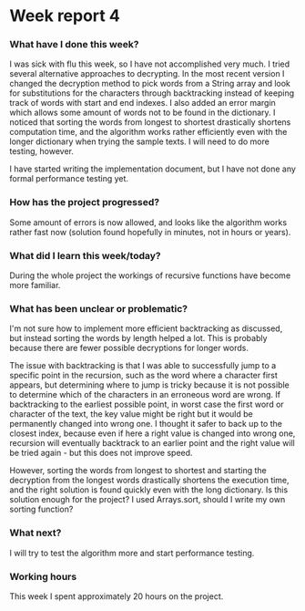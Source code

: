 # Week report 4

### What have I done this week?
I was sick with flu this week, so I have not accomplished very much. I tried several alternative approaches to decrypting. In the most recent version I changed the decryption method to pick words from a String array and look for substitutions for the characters through backtracking instead of keeping track of words with start and end indexes. I also added an error margin which allows some amount of words not to be found in the dictionary. I noticed that sorting the words from longest to shortest drastically shortens computation time, and the algorithm works rather efficiently even with the longer dictionary when trying the sample texts. I will need to do more testing, however.

I have started writing the implementation document, but I have not done any formal performance testing yet.

### How has the project progressed?
Some amount of errors is now allowed, and looks like the algorithm works rather fast now (solution found hopefully in minutes, not in hours or years).

### What did I learn this week/today?
During the whole project the workings of recursive functions have become more familiar.

### What has been unclear or problematic?
I'm not sure how to implement more efficient backtracking as discussed, but instead sorting the words by length helped a lot. This is probably because there are fewer possible decryptions for longer words.

The issue with backtracking is that I was able to successfully jump to a specific point in the recursion, such as the word where a character first appears, but determining where to jump is tricky because it is not possible to determine which of the characters in an erroneous word are wrong. If backtracking to the earliest possible point, in worst case the first word or character of the text, the key value might be right but it would be permanently changed into wrong one. I thought it safer to back up to the closest index, because even if here a right value is changed into wrong one, recursion will eventually backtrack to an earlier point and the right value will be tried again - but this does not improve speed.

However, sorting the words from longest to shortest and starting the decryption from the longest words drastically shortens the execution time, and the right solution is found quickly even with the long dictionary. Is this solution enough for the project? I used Arrays.sort, should I write my own sorting function?

### What next?
I will try to test the algorithm more and start performance testing.

### Working hours
This week I spent approximately 20 hours on the project.
